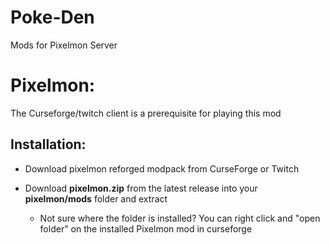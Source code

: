# Poke-Den
Mods for Pixelmon Server

# Pixelmon:

The Curseforge/twitch client is a prerequisite for playing this mod

## Installation:

* Download pixelmon reforged modpack from CurseForge or Twitch

* Download **pixelmon.zip** from the latest release into your **pixelmon/mods** folder and extract

  * Not sure where the folder is installed? You can right click and "open folder" on the installed Pixelmon mod in curseforge
